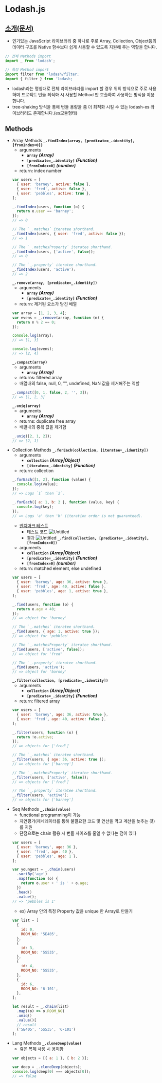 # Lodash.js

## [소개(문서)](https://lodash.com/docs/4.17.15)

- 인기있는 JavaScript 라이브러리 중 하나로 주로 Array, Collection, Object등의 데이터 구조를 Native 함수보다 쉽게 사용할 수 있도록 지원해 주는 역할을 합니다.

```jsx
// 전체 Methods import
import _ from 'lodash';

// 특정 Method import
import filter from 'lodash/filter;
import { filter } from 'lodash;
```

- lodash라는 명칭대로 전체 라이브러리를 import 할 경우 위의 방식으로 주로 사용하며 프로젝트 번들 최적화 시 사용할 Method 만 호출하여 사용하는 방식을 이용합니다.
- tree-shaking 방식을 통해 번들 용량을 좀 더 최적화 시킬 수 있는 lodash-es 라이브러리도 존재합니다.(es모듈형태)

## Methods

- Array Methods
  **`_.findIndex(array, [predicate=_.identity], [fromIndex=0])`**
  - arguments
    - **`array`** **_(Array)_**
    - **`[predicate=_.identity]`** **_(Function)_**
    - **`[fromIndex=0]`** **_(number)_**
  - return: index number
  ```jsx
  var users = [
    { user: 'barney', active: false },
    { user: 'fred', active: false },
    { user: 'pebbles', active: true },
  ];

  _.findIndex(users, function (o) {
    return o.user == 'barney';
  });
  // => 0

  // The `_.matches` iteratee shorthand.
  _.findIndex(users, { user: 'fred', active: false });
  // => 1

  // The `_.matchesProperty` iteratee shorthand.
  _.findIndex(users, ['active', false]);
  // => 0

  // The `_.property` iteratee shorthand.
  _.findIndex(users, 'active');
  // => 2
  ```
  **`_.remove(array, [predicate=_.identity])`**
  - arguments
    - **`array`** **_(Array)_**
    - **`[predicate=_.identity]`** **_(Function)_**
  - return: 제거된 요소가 담긴 배열
  ```jsx
  var array = [1, 2, 3, 4];
  var evens = _.remove(array, function (n) {
    return n % 2 == 0;
  });

  console.log(array);
  // => [1, 3]

  console.log(evens);
  // => [2, 4]
  ```
  **`_.compact(array)`**
  - arguments
    - **`array`** **_(Array)_**
  - returns: filtered array
  - 배열내의 false, null, 0, "", undefined, NaN 값을 제거해주는 역할
  ```jsx
  _.compact([0, 1, false, 2, '', 3]);
  // => [1, 2, 3]
  ```
  **`_.uniq(array)`**
  - arguments
    - **`array`** **_(Array)_**
  - returns: duplicate free array
  - 배열내의 중복 값을 제거함
  ```jsx
  _.uniq([2, 1, 2]);
  // => [2, 1]
  ```
- Collection Methods
  **`_.forEach(collection, [iteratee=_.identity])`**
  - arguments
    - **`collection`** **_(Array|Object)_**
    - **`[iteratee=_.identity]`** **_(Function)_**
  - return: collection
  ```jsx
  _.forEach([1, 2], function (value) {
    console.log(value);
  });
  // => Logs `1` then `2`.

  _.forEach({ a: 1, b: 2 }, function (value, key) {
    console.log(key);
  });
  // => Logs 'a' then 'b' (iteration order is not guaranteed).
  ```
  - [벤치마크 테스트](https://www.measurethat.net/)
    - 테스트 코드
    ![Untitled](Untitled.png)
    - 결과
    ![Untitled](Untitled%201.png)
  **`_.find(collection, [predicate=_.identity], [fromIndex=0])`**
  - arguments
    - **`collection`** **_(Array|Object)_**
    - **`[predicate=_.identity]`** **_(Function)_**
    - **`[fromIndex=0]`** **_(number)_**
  - return: matched element, else undefined
  ```jsx
  var users = [
    { user: 'barney', age: 36, active: true },
    { user: 'fred', age: 40, active: false },
    { user: 'pebbles', age: 1, active: true },
  ];

  _.find(users, function (o) {
    return o.age < 40;
  });
  // => object for 'barney'

  // The `_.matches` iteratee shorthand.
  _.find(users, { age: 1, active: true });
  // => object for 'pebbles'

  // The `_.matchesProperty` iteratee shorthand.
  _.find(users, ['active', false]);
  // => object for 'fred'

  // The `_.property` iteratee shorthand.
  _.find(users, 'active');
  // => object for 'barney'
  ```
  **`_.filter(collection, [predicate=_.identity])`**
  - arguments
    - **`collection`** **_(Array|Object)_**
    - **`[predicate=_.identity]`** **_(Function)_**
  - return: filtered array
  ```jsx
  var users = [
    { user: 'barney', age: 36, active: true },
    { user: 'fred', age: 40, active: false },
  ];

  _.filter(users, function (o) {
    return !o.active;
  });
  // => objects for ['fred']

  // The `_.matches` iteratee shorthand.
  _.filter(users, { age: 36, active: true });
  // => objects for ['barney']

  // The `_.matchesProperty` iteratee shorthand.
  _.filter(users, ['active', false]);
  // => objects for ['fred']

  // The `_.property` iteratee shorthand.
  _.filter(users, 'active');
  // => objects for ['barney']
  ```
- Seq Methods
  **`_.chain(value)`**
  - functional programming이 가능
  - 지연평가(제네레이터를 통해 불필요한 코드 및 연산을 막고 계산을 늦추는 것)를 지원
  - 단점으로는 chain 활용 시 번들 사이즈를 줄일 수 없다는 점이 있다
  ```jsx
  var users = [
    { user: 'barney', age: 36 },
    { user: 'fred', age: 40 },
    { user: 'pebbles', age: 1 },
  ];

  var youngest = _.chain(users)
    .sortBy('age')
    .map(function (o) {
      return o.user + ' is ' + o.age;
    })
    .head()
    .value();
  // => 'pebbles is 1'
  ```
  - ex) Array 안의 특정 Property 값을 unique 한 Array로 만들기
  ```jsx
  var list = [
    {
      id: 0,
      ROOM_NO: '5E405',
    },
    {
      id: 3,
      ROOM_NO: '5S535',
    },
    {
      id: 4,
      ROOM_NO: '5S535',
    },
    {
      id: 6,
      ROOM_NO: '6-101',
    },
  ];

  let result = _.chain(list)
    .map((o) => o.ROOM_NO)
    .uniq()
    .value()[
    // result
    ('5E405', '5S535', '6-101')
  ];
  ```
- Lang Methods
  **`_.cloneDeep(value)`**
  - 깊은 복제 사용 시 용이함
  ```jsx
  var objects = [{ a: 1 }, { b: 2 }];

  var deep = _.cloneDeep(objects);
  console.log(deep[0] === objects[0]);
  // => false
  ```
